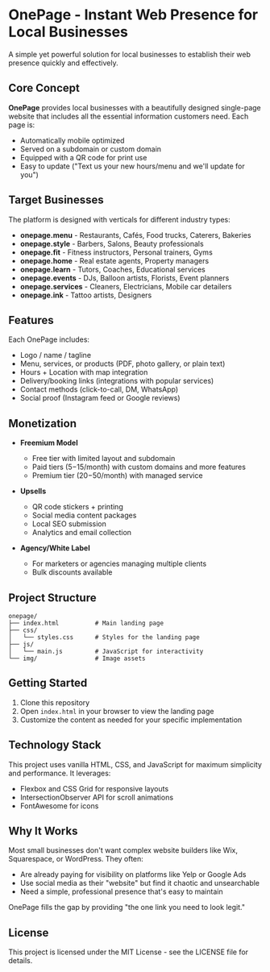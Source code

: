 # OnePage - Instant Web Presence for Local Businesses

A simple yet powerful solution for local businesses to establish their web presence quickly and effectively.

## Core Concept

**OnePage** provides local businesses with a beautifully designed single-page website that includes all the essential information customers need. Each page is:

- Automatically mobile optimized
- Served on a subdomain or custom domain
- Equipped with a QR code for print use
- Easy to update ("Text us your new hours/menu and we'll update for you")

## Target Businesses

The platform is designed with verticals for different industry types:

- **onepage.menu** - Restaurants, Cafés, Food trucks, Caterers, Bakeries
- **onepage.style** - Barbers, Salons, Beauty professionals
- **onepage.fit** - Fitness instructors, Personal trainers, Gyms
- **onepage.home** - Real estate agents, Property managers
- **onepage.learn** - Tutors, Coaches, Educational services
- **onepage.events** - DJs, Balloon artists, Florists, Event planners
- **onepage.services** - Cleaners, Electricians, Mobile car detailers
- **onepage.ink** - Tattoo artists, Designers

## Features

Each OnePage includes:

- Logo / name / tagline
- Menu, services, or products (PDF, photo gallery, or plain text)
- Hours + Location with map integration
- Delivery/booking links (integrations with popular services)
- Contact methods (click-to-call, DM, WhatsApp)
- Social proof (Instagram feed or Google reviews)

## Monetization

- **Freemium Model**
  - Free tier with limited layout and subdomain
  - Paid tiers ($5-$15/month) with custom domains and more features
  - Premium tier ($20-$50/month) with managed service

- **Upsells**
  - QR code stickers + printing
  - Social media content packages
  - Local SEO submission
  - Analytics and email collection

- **Agency/White Label**
  - For marketers or agencies managing multiple clients
  - Bulk discounts available

## Project Structure

```
onepage/
├── index.html          # Main landing page
├── css/
│   └── styles.css      # Styles for the landing page
├── js/
│   └── main.js         # JavaScript for interactivity
└── img/                # Image assets
```

## Getting Started

1. Clone this repository
2. Open `index.html` in your browser to view the landing page
3. Customize the content as needed for your specific implementation

## Technology Stack

This project uses vanilla HTML, CSS, and JavaScript for maximum simplicity and performance. It leverages:

- Flexbox and CSS Grid for responsive layouts
- IntersectionObserver API for scroll animations
- FontAwesome for icons

## Why It Works

Most small businesses don't want complex website builders like Wix, Squarespace, or WordPress. They often:

- Are already paying for visibility on platforms like Yelp or Google Ads
- Use social media as their "website" but find it chaotic and unsearchable
- Need a simple, professional presence that's easy to maintain

OnePage fills the gap by providing "the one link you need to look legit."

## License

This project is licensed under the MIT License - see the LICENSE file for details. 